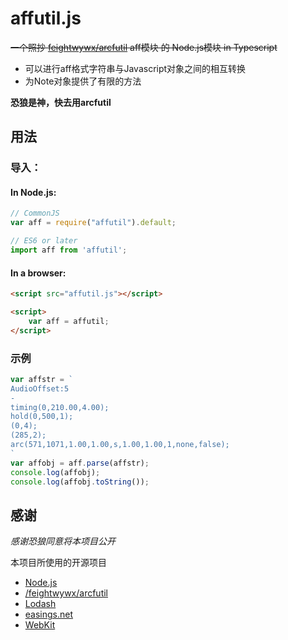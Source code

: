 # affutil.js
~~一个照抄 [feightwywx/arcfutil](https://github.com/feightwywx/arcfutil) aff模块 的 Node.js模块 in Typescript~~

* 可以进行aff格式字符串与Javascript对象之间的相互转换
* 为Note对象提供了有限的方法

**恐狼是神，快去用arcfutil**

## 用法
### 导入：
#### In Node.js:
```javascript
// CommonJS
var aff = require("affutil").default;

// ES6 or later
import aff from 'affutil';
```

#### In a browser:
```html
<script src="affutil.js"></script>

<script>
    var aff = affutil;
</script>
```

### 示例
```javascript
var affstr = `
AudioOffset:5
-
timing(0,210.00,4.00);
hold(0,500,1);
(0,4);
(285,2);
arc(571,1071,1.00,1.00,s,1.00,1.00,1,none,false);
`
var affobj = aff.parse(affstr);
console.log(affobj);
console.log(affobj.toString());
```

## 感谢
*感谢恐狼同意将本项目公开*

本项目所使用的开源项目
* [Node.js](https://nodejs.org/)
* [/feightwywx/arcfutil](https://github.com/feightwywx/arcfutil)
* [Lodash](https://github.com/lodash/lodash)
* [easings.net](https://easings.net/)
* [WebKit](https://webkit.org/)